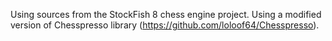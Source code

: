 Using sources from the StockFish 8 chess engine project.
Using a modified version of Chesspresso library (https://github.com/loloof64/Chesspresso).